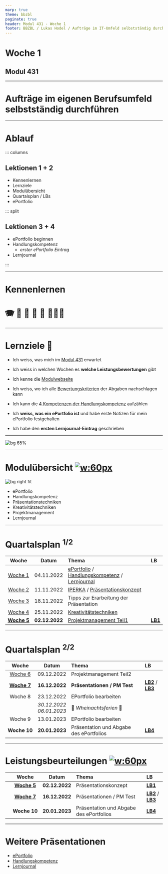 ```yaml
---
marp: true
theme: bbzbl
paginate: true
header: Modul 431 - Woche 1
footer: BBZBL / Lukas Hodel / Aufträge im IT-Umfeld selbstständig durchführen
---
```


<!-- _class: big center -->

# Woche 1
## Modul 431 

---

<!-- _class: big -->

# **Aufträge** im eigenen Berufsumfeld **selbstständig durchführen**

---

# Ablauf

::: columns

## Lektionen **1 + 2**

- Kennenlernen
- Lernziele
- Modulübersicht
- Quartalsplan / LBs
- ePortfolio

::: split

## Lektionen **3 + 4**

- ePortfolio beginnen
- Handlungskompetenz
  - _erster ePortfolio Eintrag_
- Lernjournal

:::


---

<!-- _class: big -->

# Kennenlernen
# <!--fit--> :accordion: :guitar: :climbing: :runner: :lotus_position: :family_man_woman_girl:  

---

# Lernziele :dart:

- Ich weiss, was mich im [Modul 431](https://codingluke.github.io/bbzbl-modul-431/docs/) erwartet

- Ich weiss in welchen Wochen es **welche Leistungsbewertungen** gibt
- Ich kenne die [Modulwebseite](https://codingluke.github.io/bbzbl-modul-431)
- Ich weiss, wo ich alle [Bewertungskriterien](https://codingluke.github.io/bbzbl-modul-431/docs/beurteilungen) der Abgaben nachschlagen kann
- Ich kann die [4 Kompetenzen der Handlungskompetenz](https://codingluke.github.io/bbzbl-modul-431/docs/themen/handlungskompetenz#4-kompetenzen) aufzählen
- Ich **weiss, was ein ePortfolio ist** und habe erste Notizen für mein ePortfolio festgehalten
- Ich habe den **ersten Lernjournal-Eintrag** geschrieben

---

![bg 65%](./images/missverstaendnis-baum.jpg)

---

# Modulübersicht [![w:60px](./images/qrcode-themen.svg)](https://codingluke.github.io/bbzbl-modul-431/docs/themen/)

![bg right fit](./images/kompass.jpg)

- ePortfolio
- Handlungskompetenz
- Präsentationstechniken
- Kreativitätstechniken
- Projektmanagement
- Lernjournal

---

# Quartalsplan <sup>1/2</sup>

Woche | Datum | Thema | LB 
:---:|:---:|:---|:---
[Woche&nbsp;1](./woche-1.md) | 04.11.2022 | [ePortfolio](../themen/eportfolio.md) / [Handlungskompetenz](../themen/handlungskompetenz.md) / [Lernjournal](../themen/lernjournal.md) | 
[Woche&nbsp;2](./woche-2.md) | 11.11.2022 | [IPERKA](../themen/iperka.md) / [Präsentationskonzept](../themen/praesentationskonzept.md) | 
[Woche&nbsp;3](./woche-3.md) | 18.11.2022 | Tipps zur Erarbeitung der Präsentation | 
[Woche&nbsp;4](./woche-4.md) | 25.11.2022 | [Kreativitätstechniken](../themen/kreativitaetstechniken.md) | 
[**Woche&nbsp;5**](./woche-5.md) | **02.12.2022** | [Projektmanagement Teil1](../themen/projektmanagement.md) | [**LB1**](../beurteilungen/LB1.md) 

---

# Quartalsplan <sup>2/2</sup>

Woche | Datum | Thema | LB 
:---:|:---:|:---|:---
[Woche&nbsp;6](./woche-6.md) | 09.12.2022 | Projektmanagement Teil2 | 
[**Woche&nbsp;7**](./woche-7.md) | **16.12.2022** | **Präsentationen / PM Test** | [**LB2**](../beurteilungen/LB2.md) / [**LB3**](../beurteilungen/LB3.md) 
Woche&nbsp;8 | 23.12.2022 | EPortfolio bearbeiten | 
|| _30.12.2022_<br/>_06.01.2023_| :christmas_tree: *Wheinachtsferien* :christmas_tree: | 
Woche&nbsp;9 | 13.01.2023 | EPortfolio bearbeiten | 
**Woche&nbsp;10** | **20.01.2023** | Präsentation und Abgabe des ePortfolios | [**LB4**](../beurteilungen/LB4.md)

---

# Leistungsbeurteilungen [![w:60px](./images/qrcode-beurteilungen.svg)](https://codingluke.github.io/bbzbl-modul-431/docs/beurteilungen/)
||Woche | Datum | Thema | LB 
:---:|:---:|:---:|:---|:---
||[**Woche&nbsp;5**](./woche-5.md) | **02.12.2022** | Präsentationskonzept | [**LB1**](../beurteilungen/LB1.md) 
||[**Woche&nbsp;7**](./woche-7.md) | **16.12.2022** | Präsentationen / PM Test | [**LB2**](../beurteilungen/LB2.md) / [**LB3**](../beurteilungen/LB3.md) 
||**Woche&nbsp;10** | **20.01.2023** | Präsentation und Abgabe des ePortfolios | [**LB4**](../beurteilungen/LB4.md)

---

# Weitere Präsentationen

- [ePortfolio](https://codingluke.github.io/bbzbl-modul-431/slides/eportfolio)
- [Handlungskompetenz](https://codingluke.github.io/bbzbl-modul-431/slides/handlungskompetenz)
- [Lernjournal](https://codingluke.github.io/bbzbl-modul-431/slides/lernjournal)
